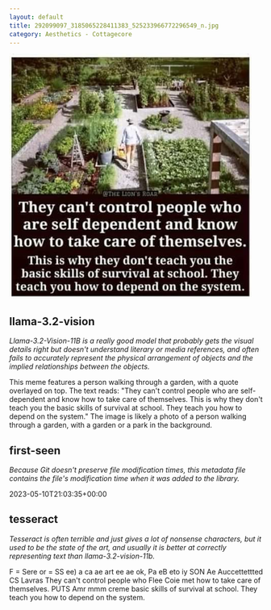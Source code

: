 ```yaml
---
layout: default
title: 292099097_3185065228411383_525233966772296549_n.jpg
category: Aesthetics - Cottagecore
---
```


<div markdown="0"><a href="292099097_3185065228411383_525233966772296549_n.jpg"><img class="photo" src="292099097_3185065228411383_525233966772296549_n.jpg" /></a>

<h2>llama-3.2-vision</h2>
<p><i>Llama-3.2-Vision-11B is a really good model that probably gets the visual details right but doesn't understand literary or media references, and often fails to accurately represent the physical arrangement of objects and the implied relationships between the objects.</i></p>
<p>This meme features a person walking through a garden, with a quote overlayed on top. The text reads: &quot;They can&#x27;t control people who are self-dependent and know how to take care of themselves. This is why they don&#x27;t teach you the basic skills of survival at school. They teach you how to depend on the system.&quot; The image is likely a photo of a person walking through a garden, with a garden or a park in the background.</p>

<h2>first-seen</h2>
<p><i>Because Git doesn't preserve file modification times, this metadata file contains the file's modification time when it was added to the library.</i></p>
<p>2023-05-10T21:03:35+00:00</p>

<h2>tesseract</h2>
<p><i>Tesseract is often terrible and just gives a lot of nonsense characters, but it used to be the state of the art, and usually it is better at correctly representing text than llama-3.2-vision-11b.</i></p>
<p>F = Sere or = SS ee) a ca ae art ee ae ok, Pa eB eto iy SON Ae Auccettettted CS Lavras They can&#x27;t control people who Flee Coie met how to take care of themselves. PUTS Amr mmm creme basic skills of survival at school. They teach you how to depend on the system.</p>

</div>


